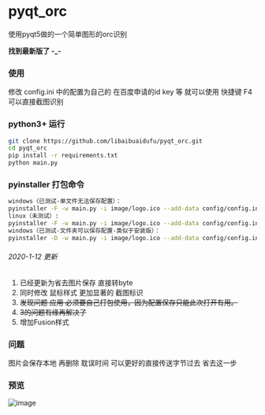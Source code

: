 # pyqt_orc
使用pyqt5做的一个简单图形的orc识别

**找到最新版了 -_-**

### 使用
修改 config.ini 中的配置为自己的 在百度申请的id key 等 就可以使用
快捷键 F4 可以直接截图识别

### python3+ 运行

```bash
git clone https://github.com/libaibuaidufu/pyqt_orc.git
cd pyqt_orc
pip install -r requirements.txt
python main.py
```

### pyinstaller 打包命令

```bash
windows（已测试-单文件无法保存配置）：
pyinstaller -F -w main.py -i image/logo.ico --add-data config/config.ini;config --add-data image/logo.ico;image
linux（未测试）:
pyinstaller -F -w main.py -i image/logo.ico --add-data config/config.ini:config --add-data image/logo.ico:image
windows（已测试-文件夹可以保存配置-类似于安装版）：
pyinstaller -D -w main.py -i image/logo.ico --add-data config/config.ini;config --add-data image/logo.ico;image
```

###### 2020-1-12 更新

1. 已经更新为省去图片保存 直接转byte
2. 同时修改 鼠标样式 更加显著的 截图标识
3. ~~发现问题 应用 必须要自己打包使用，因为配置保存只能此次打开有用。~~
4. ~~3的问题有缘再解决了~~
5. 增加Fusion样式



### 问题

图片会保存本地 再删除 耽误时间 可以更好的直接传送字节过去 省去这一步

### 预览
![image](https://github.com/libaibuaidufu/pyqt_orc/blob/master/preview.png)